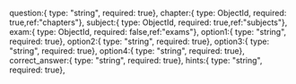  question:{ type: "string", required: true},
    chapter:{ type: ObjectId, required: true,ref:"chapters"},
    subject:{ type: ObjectId, required: true,ref:"subjects"},
    exam:{ type: ObjectId, required: false,ref:"exams"},
    option1:{ type: "string", required: true},
    option2:{ type: "string", required: true},
    option3:{ type: "string", required: true},
    option4:{ type: "string", required: true},
    correct_answer:{ type: "string", required: true},
    hints:{ type: "string", required: true},
    <!-- user:{type:ObjectId, required: false,ref:"users"}, -->